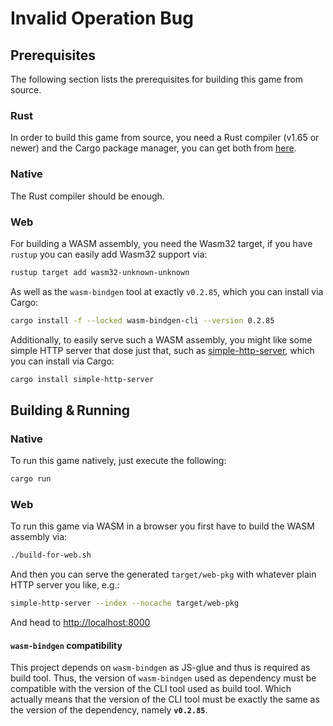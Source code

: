 Invalid Operation Bug
=====================



Prerequisites
-------------

The following section lists the prerequisites for building this game from source.

### Rust

In order to build this game from source, you need a Rust compiler (v1.65 or newer) and the
Cargo package manager, you can get both from [here][rust-get-started].

### Native

The Rust compiler should be enough.

### Web

For building a WASM assembly, you need the Wasm32 target, if you have
`rustup` you can easily add Wasm32 support via:

```sh
rustup target add wasm32-unknown-unknown
```

As well as the `wasm-bindgen` tool at exactly `v0.2.85`, which you can install via Cargo:

```sh
cargo install -f --locked wasm-bindgen-cli --version 0.2.85
```

Additionally, to easily serve such a WASM assembly, you might like some simple
HTTP server that dose just that, such as [simple-http-server], which you can
install via Cargo:

```sh
cargo install simple-http-server
```

[simple-http-server]: https://crates.io/crates/simple-http-server
[rust-get-started]: https://www.rust-lang.org/learn/get-started



Building & Running
------------------


### Native

To run this game natively, just execute the following:

```sh
cargo run
```


### Web

To run this game via WASM in a browser you first have to build the WASM assembly via:

```sh
./build-for-web.sh
```

And then you can serve the generated `target/web-pkg` with whatever plain HTTP server you like, e.g.:

```sh
simple-http-server --index --nocache target/web-pkg
```

And head to <http://localhost:8000>



#### `wasm-bindgen` compatibility

This project depends on `wasm-bindgen` as JS-glue and thus is required as build tool.
Thus, the version of `wasm-bindgen` used as dependency must be compatible
with the version of the CLI tool used as build tool. Which actually means
that the version of the CLI tool must be exactly the same as the version
of the dependency, namely **`v0.2.85`**.


